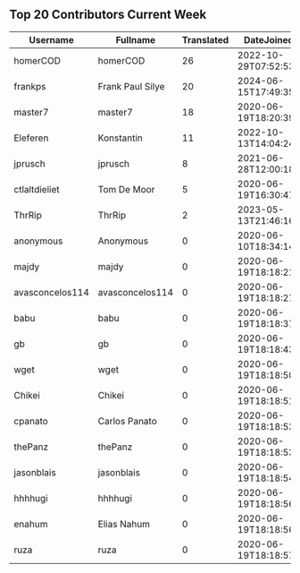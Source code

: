 ## Top 20 Contributors Current Week ##
|Username|Fullname|Translated|DateJoined|Language|
|--------|--------|----------|----------|-------|
|homerCOD|homerCOD|26|2022-10-29T07:52:53.|sr|
|frankps|Frank Paul Silye|20|2024-06-15T17:49:35.|nb_NO|
|master7|master7|18|2020-06-19T18:20:39.|pl|
|Eleferen|Konstantin|11|2022-10-13T14:04:24Z|ru|
|jprusch|jprusch|8|2021-06-28T12:00:18.|de|
|ctlaltdieliet|Tom De Moor|5|2020-06-19T16:30:47Z|nl|
|ThrRip|ThrRip|2|2023-05-13T21:46:16.|zh_Hans|
|anonymous|Anonymous|0|2020-06-10T18:34:14.||
|majdy|majdy|0|2020-06-19T18:18:21.||
|avasconcelos114|avasconcelos114|0|2020-06-19T18:18:27Z||
|babu|babu|0|2020-06-19T18:18:37.||
|gb|gb|0|2020-06-19T18:18:43.||
|wget|wget|0|2020-06-19T18:18:50Z|ro|
|Chikei|Chikei|0|2020-06-19T18:18:51Z|zh_Hant|
|cpanato|Carlos Panato|0|2020-06-19T18:18:53Z||
|thePanz|thePanz|0|2020-06-19T18:18:53Z||
|jasonblais|jasonblais|0|2020-06-19T18:18:54Z||
|hhhhugi|hhhhugi|0|2020-06-19T18:18:56.||
|enahum|Elias  Nahum|0|2020-06-19T18:18:56Z|es|
|ruza|ruza|0|2020-06-19T18:18:57.||
